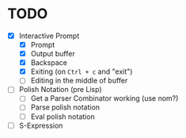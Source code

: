 # TODO

* [X] Interactive Prompt
  * [X] Prompt
  * [X] Output buffer
  * [X] Backspace
  * [X] Exiting (on `Ctrl + c` and "exit")
  * [ ] Editing in the middle of buffer

* [ ] Polish Notation (pre Lisp)
  * [ ] Get a Parser Combinator working (use nom?)
  * [ ] Parse polish notation
  * [ ] Eval polish notation

* [ ] S-Expression
